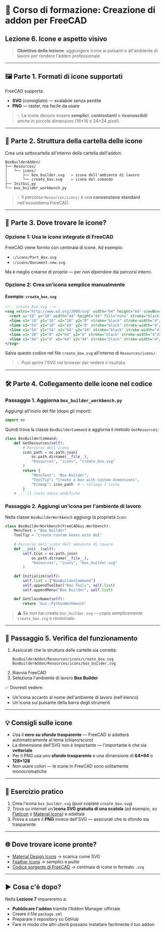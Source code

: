 
# 📘 Corso di formazione: Creazione di addon per FreeCAD
## Lezione 6. Icone e aspetto visivo

> **Obiettivo della lezione**: aggiungere icone ai pulsanti e all'ambiente di lavoro per rendere l'addon professionale.

---

## 🖼 Parte 1. Formati di icone supportati

FreeCAD supporta:
- **SVG** (consigliato) — scalabile senza perdite
- **PNG** — raster, ma facile da usare

> 💡 Le icone devono essere **semplici**, **contrastanti** e **riconoscibili** anche in piccole dimensioni (16×16 o 24×24 pixel).

---

## 📁 Parte 2. Struttura della cartella delle icone

Crea una sottocartella all'interno della cartella dell'addon:

```
BoxBuilderAddon/
├── Resources/
│   └── icons/
│       ├── box_builder.svg   ← icona dell'ambiente di lavoro
│       └── create_box.svg    ← icona del comando
├── InitGui.py
└── box_builder_workbench.py
```

> 💡 Il percorso `Resources/icons/` è una **convenzione standard** nell'ecosistema FreeCAD.

---

## 🎨 Parte 3. Dove trovare le icone?

### Opzione 1: Usa le icone integrate di FreeCAD
FreeCAD viene fornito con centinaia di icone. Ad esempio:
- `:/icons/Part_Box.svg`
- `:/icons/Document-new.svg`

Ma è meglio crearne di proprie — per non dipendere dai percorsi interni.

### Opzione 2: Crea un'icona semplice manualmente

#### Esempio: `create_box.svg`
```xml
<!-- create_box.svg -->
<svg xmlns="http://www.w3.org/2000/svg" width="64" height="64" viewBox="0 0 64 64">
  <rect x="10" y="10" width="44" height="44" fill="none" stroke="black" stroke-width="4"/>
  <line x1="10" y1="10" x2="20" y2="0" stroke="black" stroke-width="4"/>
  <line x1="54" y1="10" x2="64" y2="0" stroke="black" stroke-width="4"/>
  <line x1="54" y1="54" x2="64" y2="44" stroke="black" stroke-width="4"/>
  <line x1="20" y1="0" x2="64" y2="0" stroke="black" stroke-width="4"/>
  <line x1="64" y1="0" x2="64" y2="44" stroke="black" stroke-width="4"/>
</svg>
```

Salva questo codice nel file `create_box.svg` all'interno di `Resources/icons/`.

> 💡 Puoi aprire l'SVG nel browser per vedere il risultato.

---

## 🛠 Parte 4. Collegamento delle icone nel codice

### Passaggio 1. Aggiorna `box_builder_workbench.py`

Aggiungi all'inizio del file (dopo gli import):

```python
import os
```

Quindi trova la classe `BoxBuilderCommand` e aggiorna il metodo `GetResources`:

```python
class BoxBuilderCommand:
    def GetResources(self):
        # Percorso dell'icona
        icon_path = os.path.join(
            os.path.dirname(__file__),
            "Resources", "icons", "create_box.svg"
        )
        return {
            "MenuText": "Box Builder",
            "ToolTip": "Create a box with custom dimensions",
            "Pixmap": icon_path  # ← collega l'icona
        }
    # ... il resto senza modifiche
```

### Passaggio 2. Aggiungi un'icona per l'ambiente di lavoro

Nella classe `BoxBuilderWorkbench` aggiungi la proprietà `Icon`:

```python
class BoxBuilderWorkbench(FreeCADGui.Workbench):
    MenuText = "Box Builder"
    ToolTip = "Create custom boxes with GUI"
    
    # Percorso dell'icona dell'ambiente di lavoro
    def __init__(self):
        self.Icon = os.path.join(
            os.path.dirname(__file__),
            "Resources", "icons", "box_builder.svg"
        )

    def Initialize(self):
        self.list = ["BoxBuilderCommand"]
        self.appendToolbar("Box Tools", self.list)
        self.appendMenu("Box Builder", self.list)

    def GetClassName(self):
        return "Gui::PythonWorkbench"
```

> ⚠️ Se non hai creato `box_builder.svg` — copia semplicemente `create_box.svg` e rinominalo.

---

## 🧪 Passaggio 5. Verifica del funzionamento

1. Assicurati che la struttura delle cartelle sia corretta:
   ```
   BoxBuilderAddon/Resources/icons/create_box.svg
   BoxBuilderAddon/Resources/icons/box_builder.svg
   ```
2. Riavvia FreeCAD
3. Seleziona l'ambiente di lavoro **Box Builder**

✅ Dovresti vedere:
- Un'icona accanto al nome dell'ambiente di lavoro (nell'elenco)
- Un'icona sul pulsante della barra degli strumenti

---

## 💡 Consigli sulle icone

- Usa il **nero su sfondo trasparente** — FreeCAD si adatterà automaticamente al tema (chiaro/scuro)
- La dimensione dell'SVG non è importante — l'importante è che sia **vettoriale**
- Per il PNG usa uno **sfondo trasparente** e una dimensione di **64×64** o **128×128**
- Non usare colori — le icone in FreeCAD sono solitamente monocromatiche

---

## 🧪 Esercizio pratico

1. Crea l'icona `box_builder.svg` (puoi copiare `create_box.svg`)
2. Trova su internet un'**icona SVG gratuita di una scatola** (ad esempio, su [Flaticon](https://flaticon.com) o [Material Icons](https://fonts.google.com/icons)) e adattala
3. Prova a usare il **PNG** invece dell'SVG — assicurati che lo sfondo sia trasparente

---

## 🌐 Dove trovare icone pronte?

- [Material Design Icons](https://fonts.google.com/icons) → scarica come SVG
- [Feather Icons](https://feathericons.com/) → semplici e pulite
- [Codice sorgente di FreeCAD](https://github.com/FreeCAD/FreeCAD/tree/main/src/Gui/Icons) → centinaia di icone in formato `.svg`

---

## ▶️ Cosa c'è dopo?

Nella **Lezione 7** impareremo a:
- **Pubblicare l'addon** tramite l'Addon Manager ufficiale
- Creare il file `package.xml`
- Preparare il repository su GitHub
- Fare in modo che altri utenti possano installare facilmente il tuo addon
